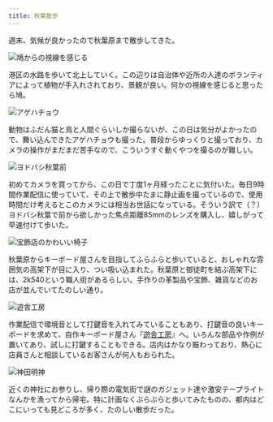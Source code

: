```yaml
---
title: 秋葉散歩
---
```

週末、気候が良かったので秋葉原まで散歩してきた。

![](https://lh6.googleusercontent.com/nw2s1T6QCszBJcQsHr8RoMBzdxbuRlUFBIn2BvfXwc4LAMOD54Yj9Ayb1zONx1l4gVJmMuTkqSeQlK-4BdzmoxNlehR9ZYPGu3hnRpza4E-PoJj3dQkU2sbiPt5Cau7zWFyP_uzvlrjzvzhX9kYADpw "鳩からの視線を感じる")

港区の水路を歩いて北上していく。この辺りは自治体や近所の人達のボランティアによって植物が手入れされており、景観が良い。何かの視線を感じると思ったら鳩。

![](https://lh5.googleusercontent.com/b4rjfoCwNybDuSbceQOCKcz-I7eBuw8rCSGyE5pSQChp9907jo_fZ8LoZwFXcnCAfplfUh39994pKBYLOEVU_z6F1y1YYi6QkqWmTOvrazmJJXbkwZfW7jqMT1MpfRmXXZ9IvwTal2QECTJhxsq7H6E "アゲハチョウ")

動物はふだん猫と鳥と人間ぐらいしか撮らないが、この日は気分がよかったので、舞い込んできたアゲハチョウも撮った。普段からゆっくりと撮っており、カメラの操作がまだまだ苦手なので、こういうすぐ動くやつを撮るのが難しい。

![](https://lh4.googleusercontent.com/mCDixy240Ef60_rDgl3TSFWY1x_kZTJwGgPpD5eRMfoGHiJVYAs2HnTthtv7VqsLvBFshd3C7GRxQUK69bf5UtawUb76bCeko6CNvk9P_33V-mQIzQm5Q3_v23FImUvIUONZAclzCGtlLg1xPbohacs "ヨドバシ秋葉前")

初めてカメラを買ってから、この日で丁度1ヶ月経ったことに気付いた。毎日9時間作業配信に使っていて、その上で散歩中たまに静止画を撮っているので、使用時間だけ考えるとこのカメラには相当お世話になっている。そういう訳で（？）ヨドバシ秋葉で前から欲しかった焦点距離85mmのレンズを購入し、嬉しがって早速付けて歩いた。

![](https://lh3.googleusercontent.com/em727-blVoGgCslVd8EmZ8lSiS_HgEe7epbgtB889lIcuQjRJs6ktXkKoVDrscL7XtPk49SHIBB57zOxuwqx_PoHMwhQXkvY8d1D62XVXzsDOgefKCCs1bLvWL2k0OTnux_SZF1SmKVkMnnl63sYNc0 "宝飾店のかわいい椅子")

秋葉原からキーボード屋さんを目指してふらふらと歩いていると、おしゃれな雰囲気の高架下が目に入り、つい吸い込まれた。秋葉原と御徒町を結ぶ高架下には、2k540という職人街があるらしい。手作りの革製品や宝飾、雑貨などのお店が並んでいてたのしい通り。

![](https://lh4.googleusercontent.com/cYHqmgJKXNpLyUcb4ecDXl9iCoRwhfH77vOxytssjlRgQmuIRWy-BurwJ4vPxGL9FPBx4W2ixu9VGxNrzcGFif1NQpwIeQa7aaq8h7dnMjSKTcEEIp72Kkkdxi8UHQkYO6Kxl95BM29DV5aclmWeCoQ "遊舎工房")

作業配信で環境音として打鍵音を入れてみていることもあり、打鍵音の良いキーボードを求めて、自作キーボード屋さん『[遊舎工房](https://yushakobo.jp/)』へ。いろんな部品や作例が置いてあり、試しに打鍵することもできる。店内はかなり賑わっており、熱心に店員さんと相談しているお客さんが何人もおられた。

![](https://lh4.googleusercontent.com/yzCNLPfh8PtKCUyqFysjv2VQmtAC4v6FGCK3hIyEuUyXQOHAb_sh3wBB6jFWaSVfaQF4H1-M6urHOELvqZ31wHmDN62MVW_1oXRMCiD60Jot4aofP1P4UyfKPC6P4IYGowdJiEQvhIO82zONvU1nAn8 "神田明神")

近くの神社にお参りし、帰り際の電気街で謎のガジェット達や激安テープライトなんかを漁ってから帰宅。特に計画なくぶらぶらと歩いてみたものの、都内はどこにいっても見どころが多く、たのしい散歩だった。
